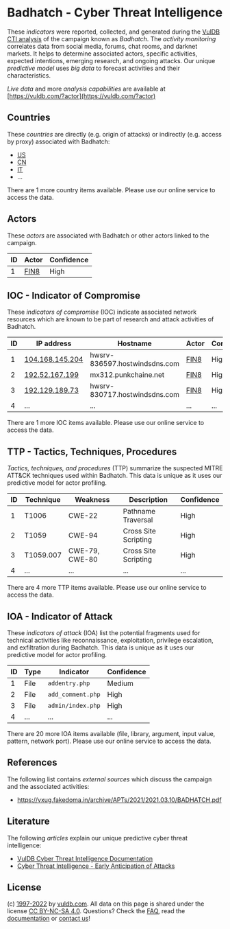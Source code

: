 # Badhatch - Cyber Threat Intelligence

These _indicators_ were reported, collected, and generated during the [VulDB CTI analysis](https://vuldb.com/?kb.cti) of the campaign known as _Badhatch_. The _activity monitoring_ correlates data from social media, forums, chat rooms, and darknet markets. It helps to determine associated actors, specific activities, expected intentions, emerging research, and ongoing attacks. Our unique _predictive model_ uses _big data_ to forecast activities and their characteristics.

_Live data_ and more _analysis capabilities_ are available at [https://vuldb.com/?actor](https://vuldb.com/?actor)

## Countries

These _countries_ are directly (e.g. origin of attacks) or indirectly (e.g. access by proxy) associated with Badhatch:

* [US](https://vuldb.com/?country.us)
* [CN](https://vuldb.com/?country.cn)
* [IT](https://vuldb.com/?country.it)
* ...

There are 1 more country items available. Please use our online service to access the data.

## Actors

These _actors_ are associated with Badhatch or other actors linked to the campaign.

ID | Actor | Confidence
-- | ----- | ----------
1 | [FIN8](https://vuldb.com/?actor.fin8) | High

## IOC - Indicator of Compromise

These _indicators of compromise_ (IOC) indicate associated network resources which are known to be part of research and attack activities of Badhatch.

ID | IP address | Hostname | Actor | Confidence
-- | ---------- | -------- | ----- | ----------
1 | [104.168.145.204](https://vuldb.com/?ip.104.168.145.204) | hwsrv-836597.hostwindsdns.com | [FIN8](https://vuldb.com/?actor.fin8) | High
2 | [192.52.167.199](https://vuldb.com/?ip.192.52.167.199) | mx312.punkchaine.net | [FIN8](https://vuldb.com/?actor.fin8) | High
3 | [192.129.189.73](https://vuldb.com/?ip.192.129.189.73) | hwsrv-830717.hostwindsdns.com | [FIN8](https://vuldb.com/?actor.fin8) | High
4 | ... | ... | ... | ...

There are 1 more IOC items available. Please use our online service to access the data.

## TTP - Tactics, Techniques, Procedures

_Tactics, techniques, and procedures_ (TTP) summarize the suspected MITRE ATT&CK techniques used within Badhatch. This data is unique as it uses our predictive model for actor profiling.

ID | Technique | Weakness | Description | Confidence
-- | --------- | -------- | ----------- | ----------
1 | T1006 | CWE-22 | Pathname Traversal | High
2 | T1059 | CWE-94 | Cross Site Scripting | High
3 | T1059.007 | CWE-79, CWE-80 | Cross Site Scripting | High
4 | ... | ... | ... | ...

There are 4 more TTP items available. Please use our online service to access the data.

## IOA - Indicator of Attack

These _indicators of attack_ (IOA) list the potential fragments used for technical activities like reconnaissance, exploitation, privilege escalation, and exfiltration during Badhatch. This data is unique as it uses our predictive model for actor profiling.

ID | Type | Indicator | Confidence
-- | ---- | --------- | ----------
1 | File | `addentry.php` | Medium
2 | File | `add_comment.php` | High
3 | File | `admin/index.php` | High
4 | ... | ... | ...

There are 20 more IOA items available (file, library, argument, input value, pattern, network port). Please use our online service to access the data.

## References

The following list contains _external sources_ which discuss the campaign and the associated activities:

* https://vxug.fakedoma.in/archive/APTs/2021/2021.03.10/BADHATCH.pdf

## Literature

The following _articles_ explain our unique predictive cyber threat intelligence:

* [VulDB Cyber Threat Intelligence Documentation](https://vuldb.com/?kb.cti)
* [Cyber Threat Intelligence - Early Anticipation of Attacks](https://www.scip.ch/en/?labs.20201022)

## License

(c) [1997-2022](https://vuldb.com/?kb.changelog) by [vuldb.com](https://vuldb.com/?kb.about). All data on this page is shared under the license [CC BY-NC-SA 4.0](https://creativecommons.org/licenses/by-nc-sa/4.0/). Questions? Check the [FAQ](https://vuldb.com/?kb.faq), read the [documentation](https://vuldb.com/?kb) or [contact us](https://vuldb.com/?contact)!
